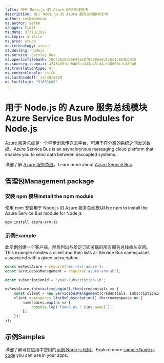 ```yaml
---
title: 用于 Node.js 的 Azure 服务总线模块
description: 用于 Node.js 的 Azure 服务总线模块参考
author: sethmanheim
ms.author: sethm
manager: timlt
ms.date: 07/18/2017
ms.topic: article
ms.prod: azure
ms.technology: azure
ms.devlang: nodejs
ms.service: Service Bus
ms.openlocfilehash: 76d7c615cbe64fa38f9c28ea8dfc6d1c854bb0c9
ms.sourcegitcommit: a748445fdd0dd7ead43d45fd4ad45009cfc439a6
ms.translationtype: HT
ms.contentlocale: zh-CN
ms.lasthandoff: 11/08/2018
ms.locfileid: "51053696"
---
```

# <a name="azure-service-bus-modules-for-nodejs"></a><span data-ttu-id="4a60c-103">用于 Node.js 的 Azure 服务总线模块</span><span class="sxs-lookup"><span data-stu-id="4a60c-103">Azure Service Bus Modules for Node.js</span></span>

<span data-ttu-id="4a60c-104">Azure 服务总线是一个异步消息传送云平台，可用于在分离的系统之间发送数据。</span><span class="sxs-lookup"><span data-stu-id="4a60c-104">Azure Service Bus is an asynchronous messaging cloud platform that enables you to send data between decoupled systems.</span></span>

<span data-ttu-id="4a60c-105">详细了解 [Azure 服务总线](https://docs.microsoft.com/azure/service-bus-messaging/service-bus-messaging-overview)。</span><span class="sxs-lookup"><span data-stu-id="4a60c-105">Learn more about [Azure Service Bus](https://docs.microsoft.com/azure/service-bus-messaging/service-bus-messaging-overview).</span></span>

## <a name="management-package"></a><span data-ttu-id="4a60c-106">管理包</span><span class="sxs-lookup"><span data-stu-id="4a60c-106">Management package</span></span>

### <a name="install-the-npm-module"></a><span data-ttu-id="4a60c-107">安装 npm 模块</span><span class="sxs-lookup"><span data-stu-id="4a60c-107">Install the npm module</span></span>

<span data-ttu-id="4a60c-108">使用 npm 安装用于 Node.js 的 Azure 服务总线模块</span><span class="sxs-lookup"><span data-stu-id="4a60c-108">Use npm to install the Azure Service Bus module for Node.js</span></span>

```bash
npm install azure-arm-sb
```

### <a name="example"></a><span data-ttu-id="4a60c-109">示例</span><span class="sxs-lookup"><span data-stu-id="4a60c-109">Example</span></span>

<span data-ttu-id="4a60c-110">此示例创建一个客户端，然后列出与给定订阅关联的所有服务总线命名空间。</span><span class="sxs-lookup"><span data-stu-id="4a60c-110">This example creates a client and then lists all Service Bus namespaces associated with a given subscription.</span></span>

```javascript
const msRestAzure = require('ms-rest-azure');
const ServicebusManagement = require('azure-arm-sb');

const subscriptionId = 'your-subscription-id';

msRestAzure.interactiveLogin().then(credentials => {
    const client = new ServicebusManagement(credentials, subscriptionId);
    client.namespaces.listBySubscription().then(namespaces => {
        namespaces.map(ns => {
            console.log(`found ns : ${ns.name}`);
        });
    });
});
```

## <a name="samples"></a><span data-ttu-id="4a60c-111">示例</span><span class="sxs-lookup"><span data-stu-id="4a60c-111">Samples</span></span>

<span data-ttu-id="4a60c-112">详细了解可在应用中使用的[示例 Node.js 代码](https://azure.microsoft.com/resources/samples/?platform=nodejs)。</span><span class="sxs-lookup"><span data-stu-id="4a60c-112">Explore more [sample Node.js code](https://azure.microsoft.com/resources/samples/?platform=nodejs) you can use in your apps.</span></span>
